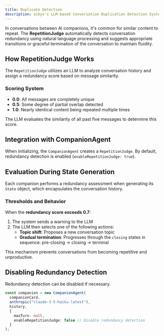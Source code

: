 ```yaml
---
title: Duplicate Detection
description: aikyo's LLM-based Conversation Duplication Detection System
---
```

In conversations between AI companions, it's common for similar content to repeat. The **RepetitionJudge** automatically detects conversation redundancy using natural language processing and suggests appropriate transitions or graceful termination of the conversation to maintain fluidity.

## How RepetitionJudge Works

The `RepetitionJudge` utilizes an LLM to analyze conversation history and assign a redundancy score based on message similarity.

### Scoring System

- **0.0**: All messages are completely unique
- **0.5**: Some degree of partial overlap detected
- **1.0**: Nearly identical content being repeated multiple times

The LLM evaluates the similarity of all past five messages to determine this score.

## Integration with CompanionAgent

When initializing, the `CompanionAgent` creates a `RepetitionJudge`. By default, redundancy detection is enabled (`enableRepetitionJudge: true`).

## Evaluation During State Generation

Each companion performs a redundancy assessment when generating its `State` object, which encapsulates the conversation history.

### Thresholds and Behavior

When the **redundancy score exceeds 0.7**:

1. The system sends a warning to the LLM
2. The LLM then selects one of the following actions:
   - **Topic shift**: Proposes a new conversation topic
   - **Gradual termination**: Progresses through the `closing` states in sequence: pre-closing → closing → terminal

This mechanism prevents conversations from becoming repetitive and unproductive.

## Disabling Redundancy Detection

Redundancy detection can be disabled if necessary.

```typescript
const companion = new CompanionAgent(
  companionCard,
  anthropic("claude-3-5-haiku-latest"),
  history,
  {
    maxTurn: null,
    enableRepetitionJudge: false // Disable redundancy detection
  }
);
```
